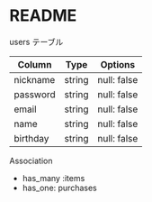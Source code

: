 # README

   users テーブル

| Column    | Type   | Options     |
| --------- | ------ | ----------- |
| nickname  | string | null: false |
| password  | string | null: false |
| email     | string | null: false |
| name      | string | null: false |
| birthday  | string | null: false |


   Association
   
   - has_many :items
   - has_one: purchases
